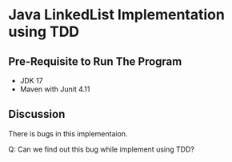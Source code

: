 # Java LinkedList Implementation using TDD

## Pre-Requisite to Run The Program

- JDK 17
- Maven with Junit 4.11

## Discussion

There is bugs in this implementaion.

Q: Can we find out this bug while implement using TDD?
